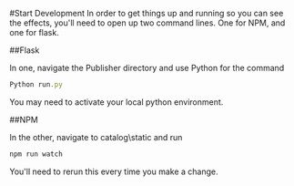 #Start Development
In order to get things up and running so you can see the effects, you'll need to open up two command lines. One for NPM, and one for flask.


##Flask

In one, navigate the Publisher directory and use Python for the command 

```javascript
Python run.py
``` 

You may need to activate your local python environment.

##NPM

In the other, navigate to catalog\static and run

```javascript
npm run watch
``` 

You'll need to rerun this every time you make a change.